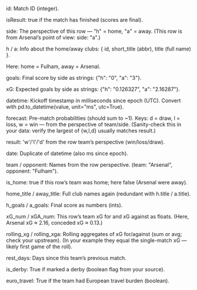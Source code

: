 id: Match ID (integer).

isResult: true if the match has finished (scores are final).

side: The perspective of this row — "h" = home, "a" = away.
(This row is from Arsenal’s point of view: side: "a".)

h / a: Info about the home/away clubs: { id, short_title (abbr), title (full name) }.

Here: home = Fulham, away = Arsenal.

goals: Final score by side as strings: {"h": "0", "a": "3"}.

xG: Expected goals by side as strings: {"h": "0.126327", "a": "2.16287"}.

datetime: Kickoff timestamp in milliseconds since epoch (UTC).
Convert with pd.to_datetime(value, unit="ms", utc=True).

forecast: Pre-match probabilities (should sum to ~1).
Keys: d = draw, l = loss, w = win — from the perspective of team/side.
(Sanity-check this in your data: verify the largest of {w,l,d} usually matches result.)

result: 'w'/'l'/'d' from the row team’s perspective (win/loss/draw).

date: Duplicate of datetime (also ms since epoch).

team / opponent: Names from the row perspective.
(team: "Arsenal", opponent: "Fulham").

is_home: true if this row’s team was home; here false (Arsenal were away).

home_title / away_title: Full club names again (redundant with h.title / a.title).

h_goals / a_goals: Final score as numbers (ints).

xG_num / xGA_num: This row’s team xG for and xG against as floats.
(Here, Arsenal xG ≈ 2.16, conceded xG ≈ 0.13.)

rolling_xg / rolling_xga: Rolling aggregates of xG for/against (sum or avg; check your upstream).
(In your example they equal the single-match xG — likely first game of the roll).

rest_days: Days since this team’s previous match.

is_derby: True if marked a derby (boolean flag from your source).

euro_travel: True if the team had European travel burden (boolean).